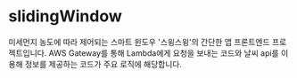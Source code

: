 # slidingWindow
미세먼지 농도에 따라 제어되는 스마트 윈도우 '스윙스윙'의 간단한 앱 프론트엔드 프로젝트입니다.
AWS Gateway를 통해 Lambda에게 요청을 보내는 코드와 날씨 api를 이용해 정보를 제공하는 코드가 주요 로직에 해당합니다.
